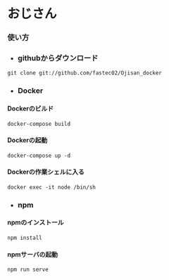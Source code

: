 おじさん
====
### 使い方

- ### githubからダウンロード

`git clone git://github.com/fastec02/Ojisan_docker`

- ### Docker

#### Dockerのビルド

`docker-compose build`

#### Dockerの起動

`docker-compose up -d`

#### Dockerの作業シェルに入る

`docker exec -it node /bin/sh`

- ### npm

#### npmのインストール

`npm install`

#### npmサーバの起動

`npm run serve`

